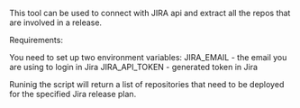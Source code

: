 This tool can be used to connect with JIRA api and extract all the repos that are involved in a release. 

Requirements: 

You need to set up two environment variables: 
  JIRA_EMAIL  - the email you are using to login in Jira
  JIRA_API_TOKEN  - generated token in Jira

Runinig the script will return a list of repositories that need to be deployed for the specified Jira release plan. 
